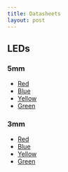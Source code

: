 ```yaml
---
title: Datasheets
layout: post
---
```


## LEDs
### 5mm
- [Red](./datasheets/2.Red(Diffused)5mm%20.pdf)
- [Blue](./datasheets/4.Blue(Diffused)5mm.pdf)
- [Yellow](./datasheets/15.Yellow(Clear%20Transparent)3mm.pdf)
- [Green](./datasheets/3.Green(Diffused)5mm.pdf)

### 3mm
- [Red](./datasheets/13.Red(Clear%20Transparent)3mm.pdf)
- [Blue](./datasheets/14.Blue(Clear%20Transparent)3mm.pdf)
- [Yellow](./datasheets/15.Yellow(Clear%20Transparent)3mm.pdf)
- [Green](./datasheets/16.Green(Clear%20Transparent)3mm.pdf)